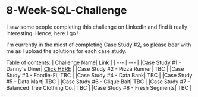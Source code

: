 # 8-Week-SQL-Challenge

I saw some people completing this challenge on LinkedIn and find it really interesting. Hence, here I go !

I'm currently in the midst of completing Case Study #2, so please bear with me as I upload the solutions for each case study.


Table of contents:
| Challenge Name| Link |
| --- | --- |
|Case Study #1 - Danny's Diner| [Click HERE](https://github.com/haiilingg/-8-Week-SQL-Challenge/tree/main/Case%20Study%20%231%20) |
|Case Study #2 - Pizza Runner| TBC |
|Case Study #3 - Foodie-Fi| TBC |
|Case Study #4 - Data Bank| TBC |
|Case Study #5 - Data Mart| TBC |
|Case Study #6 - Clique Bait| TBC |
|Case Study #7 - Balanced Tree Clothing Co.| TBC |
|Case Study #8 - Fresh Segments| TBC |
